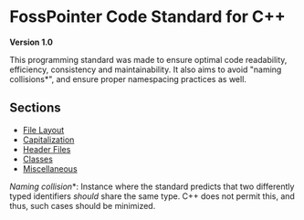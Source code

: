 # FossPointer Code Standard for C++

**Version 1.0**

This programming standard was made to ensure optimal code readability, efficiency, consistency and maintainability. It also aims to avoid "naming collisions*", and ensure proper namespacing practices as well.

## Sections
- [File Layout](./file_layout.md)
- [Capitalization](./capitalization.md)
- [Header Files](./header_files.md)
- [Classes](./classes.md)
- [Miscellaneous](./misc.md)

*Naming collision**: Instance where the standard predicts that two differently typed identifiers *should* share the same type. C++ does not permit this, and thus, such cases should be minimized. 
